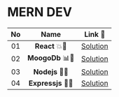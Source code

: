 # MERN DEV

| **No**  | **Name**                                    |                          **Link** 🔗                          |
|:-----------------------:|:--------------------------------------------------:|:-----------------------------------------------------------:|
|  01                | **React** 💥🔢 |   [Solution](https://github.com/Sangram03/MERN/tree/main/React)   |
|  02                | **MoogoDb** 📊🔢 |   [Solution](https://github.com/Sangram03/MERN/tree/main/MoogoDb)   |
|  03                | **Nodejs** 🔢🌟 |   [Solution](https://github.com/Sangram03/MERN/tree/main/Nodejs)   |
|  04                | **Expressjs** 🧩📃 |   [Solution](https://github.com/Sangram03/MERN/tree/main/Expressjs)   |
